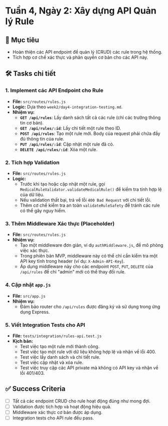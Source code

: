 # Tuần 4, Ngày 2: Xây dựng API Quản lý Rule

## 🎯 Mục tiêu

- Hoàn thiện các API endpoint để quản lý (CRUD) các rule trong hệ thống.
- Tích hợp cơ chế xác thực và phân quyền cơ bản cho các API này.

## 🛠️ Tasks chi tiết

### 1. Implement các API Endpoint cho Rule
- **File:** `src/routes/rules.js`
- **Logic:** Dựa theo `week2/day4-integration-testing.md`.
- **Nhiệm vụ:**
    - **`GET /api/rules`**: Lấy danh sách tất cả các rule (chỉ các trường thông tin cơ bản).
    - **`GET /api/rules/:id`**: Lấy chi tiết một rule theo ID.
    - **`POST /api/rules`**: Tạo một rule mới. Body của request phải chứa đầy đủ thông tin của rule.
    - **`PUT /api/rules/:id`**: Cập nhật một rule đã có.
    - **`DELETE /api/rules/:id`**: Xóa một rule.

### 2. Tích hợp Validation
- **File:** `src/routes/rules.js`
- **Logic:**
    - Trước khi tạo hoặc cập nhật một rule, gọi `MedicalRuleValidator.validateMedicalRule()` để kiểm tra tính hợp lệ của dữ liệu.
    - Nếu validation thất bại, trả về lỗi `400 Bad Request` với chi tiết lỗi.
    - Thêm cơ chế kiểm tra an toàn `validateRuleSafety` để tránh các rule có thể gây nguy hiểm.

### 3. Thêm Middleware Xác thực (Placeholder)
- **File:** `src/routes/rules.js`
- **Nhiệm vụ:**
    - Tạo một middleware đơn giản, ví dụ `authMiddleware.js`, để mô phỏng việc xác thực.
    - Trong phiên bản MVP, middleware này có thể chỉ cần kiểm tra một API key tĩnh trong header (ví dụ: `X-Admin-API-Key`).
    - Áp dụng middleware này cho các endpoint `POST`, `PUT`, `DELETE` của `/api/rules` để chỉ "admin" mới có thể thay đổi rule.

### 4. Cập nhật `app.js`
- **File:** `src/app.js`
- **Nhiệm vụ:**
    - Đảm bảo router cho `/api/rules` được đăng ký và sử dụng trong ứng dụng Express.

### 5. Viết Integration Tests cho API
- **File:** `tests/integration/rules-api.test.js`
- **Kịch bản:**
    - Test việc tạo một rule mới thành công.
    - Test việc tạo một rule với dữ liệu không hợp lệ và nhận về lỗi 400.
    - Test việc lấy danh sách và chi tiết rule.
    - Test việc cập nhật và xóa rule.
    - Test việc truy cập các API private mà không có API key và nhận về lỗi 401/403.

## ✅ Success Criteria
- [ ] Tất cả các endpoint CRUD cho rule hoạt động đúng như mong đợi.
- [ ] Validation được tích hợp và hoạt động hiệu quả.
- [ ] Middleware xác thực cơ bản được áp dụng.
- [ ] Integration tests cho API rule đều pass.